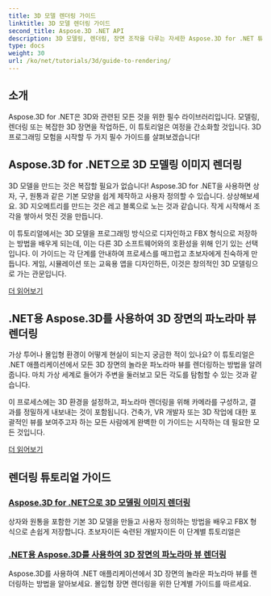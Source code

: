 ```yaml
---
title: 3D 모델 렌더링 가이드
linktitle: 3D 모델 렌더링 가이드
second_title: Aspose.3D .NET API
description: 3D 모델링, 렌더링, 장면 조작을 다루는 자세한 Aspose.3D for .NET 튜토리얼을 살펴보세요. 모든 레벨의 개발자를 위한 간소화된 가이드입니다.
type: docs
weight: 30
url: /ko/net/tutorials/3d/guide-to-rendering/
---
```

## 소개

Aspose.3D for .NET은 3D와 관련된 모든 것을 위한 필수 라이브러리입니다. 모델링, 렌더링 또는 복잡한 3D 장면을 작업하든, 이 튜토리얼은 여정을 간소화할 것입니다. 3D 프로그래밍 모험을 시작할 두 가지 필수 가이드를 살펴보겠습니다!  

## Aspose.3D for .NET으로 3D 모델링 이미지 렌더링  

3D 모델을 만드는 것은 복잡할 필요가 없습니다! Aspose.3D for .NET을 사용하면 상자, 구, 원통과 같은 기본 모양을 쉽게 제작하고 사용자 정의할 수 있습니다. 상상해보세요. 3D 지오메트리를 만드는 것은 레고 블록으로 노는 것과 같습니다. 작게 시작해서 조각을 쌓아서 멋진 것을 만듭니다.  

이 튜토리얼에서는 3D 모델을 프로그래밍 방식으로 디자인하고 FBX 형식으로 저장하는 방법을 배우게 되는데, 이는 다른 3D 소프트웨어와의 호환성을 위해 인기 있는 선택입니다. 이 가이드는 각 단계를 안내하여 프로세스를 매끄럽고 초보자에게 친숙하게 만듭니다. 게임, 시뮬레이션 또는 교육용 앱을 디자인하든, 이것은 창의적인 3D 모델링으로 가는 관문입니다.  

[더 읽어보기](./render-3d-modeling-image/)  

## .NET용 Aspose.3D를 사용하여 3D 장면의 파노라마 뷰 렌더링  

가상 투어나 몰입형 환경이 어떻게 현실이 되는지 궁금한 적이 있나요? 이 튜토리얼은 .NET 애플리케이션에서 모든 3D 장면의 놀라운 파노라마 뷰를 렌더링하는 방법을 알려줍니다. 마치 가상 세계로 들어가 주변을 둘러보고 모든 각도를 탐험할 수 있는 것과 같습니다.  

이 프로세스에는 3D 환경을 설정하고, 파노라마 렌더링을 위해 카메라를 구성하고, 결과를 정밀하게 내보내는 것이 포함됩니다. 건축가, VR 개발자 또는 3D 작업에 대한 포괄적인 뷰를 보여주고자 하는 모든 사람에게 완벽한 이 가이드는 시작하는 데 필요한 모든 것입니다.  

[더 읽어보기](./render-panorama-view-3d-scene/)  

## 렌더링 튜토리얼 가이드
### [Aspose.3D for .NET으로 3D 모델링 이미지 렌더링](./render-3d-modeling-image/)
상자와 원통을 포함한 기본 3D 모델을 만들고 사용자 정의하는 방법을 배우고 FBX 형식으로 손쉽게 저장합니다. 초보자이든 숙련된 개발자이든 이 단계별 튜토리얼은
### [.NET용 Aspose.3D를 사용하여 3D 장면의 파노라마 뷰 렌더링](./render-panorama-view-3d-scene/)
Aspose.3D를 사용하여 .NET 애플리케이션에서 3D 장면의 놀라운 파노라마 뷰를 렌더링하는 방법을 알아보세요. 몰입형 장면 렌더링을 위한 단계별 가이드를 따르세요.
